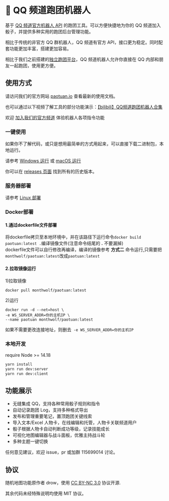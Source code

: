 # 🎲 QQ 频道跑团机器人

基于 [QQ 频道官方机器人 API](https://bot.q.qq.com/wiki/#%E7%AE%80%E4%BB%8B) 的跑团工具。可以方便快捷地为你的 QQ 频道加入骰子，并提供多种实用的跑团后台管理功能。

相比于传统的非官方 QQ 群机器人，QQ 频道有官方 API，接口更为稳定。同时配套功能更加丰富，搭建更加容易。

相比于我们之前搭建的[独立跑团平台](https://github.com/paotuan/paotuan)，QQ 频道机器人允许你直接在 QQ 内部和朋友一起跑团，使用更方便。

## 使用方式

请访问我们的官方网站 [paotuan.io](https://paotuan.io) 查看最新的使用文档。

也可以通过以下视频了解工具的部分功能演示：[【bilibili】QQ频道跑团机器人合集](https://space.bilibili.com/688429881/channel/collectiondetail?sid=1162902)

欢迎 [加入我们的官方频道](https://pd.qq.com/s/gv78r06x1) 体验机器人各项指令功能

### 一键使用
如果你不了解代码，或只是想用最简单的方式用起来，可以直接下载二进制包，本地运行。

请参考 [Windows 运行](https://paotuan.io/setup/download/windows.html) 或 [macOS 运行](https://paotuan.io/setup/download/macos.html)

你可以在 [releases 页面](https://github.com/paotuan/qqchannel-bot/releases) 找到所有的历史版本。

### 服务器部署
请参考 [Linux 部署](https://paotuan.io/setup/download/linux.html)

### Docker部署
#### 1.通过dockerfile文件部署
将dockerfile拷贝至本地环境中，并在该路径下运行命令`docker build paotuan:latest .`编译镜像文件(注意命令结尾的 **.** 不要漏掉)  
dockerfile文件可以自行修改再编译，编译的镜像参考 **方式二** 命令运行,只需要把`monthwolf/paotuan:latest`改成`paotuan:latest`

#### 2.拉取镜像运行  
1)拉取镜像 
```
docker pull monthwolf/paotuan:latest
```

2)运行  
```
docker run -d --net=host \
-e WS_SERVER_ADDR=你的主机IP \
--name paotuan monthwolf/paotuan:latest
```  

如果不需要更改连接地址，则删去` -e WS_SERVER_ADDR=你的主机IP`

### 本地开发
require Node >= 14.18

```bash
yarn install
yarn run dev:server
yarn run dev:client
```

## 功能展示
- 无缝集成 QQ，支持各种常用骰子规则和指令
- 自动记录跑团 Log，支持多种格式导出
- 发布和管理重要笔记，置顶跑团关键线索
- 导入文本/Excel 人物卡，在线编辑和托管，人物卡关联频道用户
- 骰子根据人物卡自动判断成功等级，记录技能成长
- 可视化地图编辑器与战斗面板，优雅主持战斗轮
- 多种主题一键切换


任何意见建议，欢迎 issue，pr 或加群 115699014 讨论。

## 协议
随机地图功能原作者 drow，使用 [CC BY-NC 3.0](http://creativecommons.org/licenses/by-nc/3.0/) 协议开源.

其余代码未经特殊说明均使用 MIT 协议。
